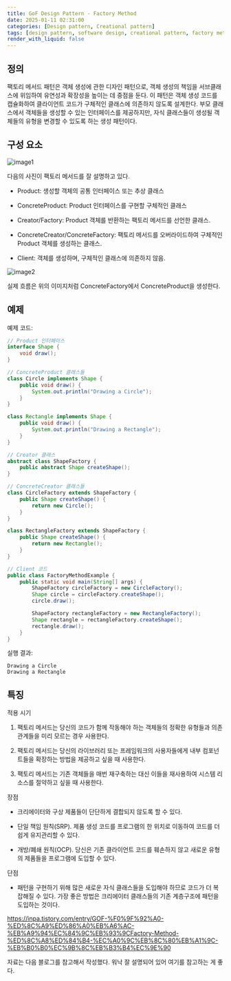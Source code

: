 ```yaml
---
title: GoF Design Pattern - Factory Method
date: 2025-01-11 02:31:00
categories: [Design pattern, Creational pattern]
tags: [design pattern, software design, creational pattern, factory method]
render_with_liquid: false
---
```


## 정의

팩토리 메서드 패턴은 객체 생성에 관한 디자인 패턴으로, 객체 생성의 책임을 서브클래스에 위임하여 유연성과 확장성을 높이는 데 중점을 둔다. 이 패턴은 객체 생성 코드를 캡슐화하여 클라이언트 코드가 구체적인 클래스에 의존하지 않도록 설계한다. 부모 클래스에서 객체들을 생성할 수 있는 인터페이스를 제공하지만, 자식 클래스들이 생성될 객체들의 유형을 변경할 수 있도록 하는 생성 패턴이다.

## 구성 요소

![image1](https://refactoring.guru/images/patterns/diagrams/factory-method/structure-2x.png)

다음의 사진이 팩토리 메서드를 잘 설명하고 있다.

+ Product: 생성할 객체의 공통 인터페이스 또는 추상 클래스

+ ConcreteProduct: Product 인터페이스를 구현할 구체적인 클래스

+ Creator/Factory: Product 객체를 반환하는 팩토리 메서드를 선언한 클래스.

+ ConcreteCreator/ConcreteFactory: 팩토리 메서드를 오버라이드하여 구체적인 Product 객체를 생성하는 클래스.

+ Client: 객체를 생성하며, 구체적인 클래스에 의존하지 않음.

![image2](https://reactiveprogramming.io/_next/image?url=%2Fbooks%2Fpatterns%2Fimg%2Fpatterns-articles%2Ffactory-method-diagram.png&w=1920&q=75)

실제 흐름은 위의 이미지처럼 ConcreteFactory에서 ConcreteProduct을 생성한다.

## 예제

예제 코드:

```java
// Product 인터페이스
interface Shape {
    void draw();
}

// ConcreteProduct 클래스들
class Circle implements Shape {
    public void draw() {
        System.out.println("Drawing a Circle");
    }
}

class Rectangle implements Shape {
    public void draw() {
        System.out.println("Drawing a Rectangle");
    }
}

// Creator 클래스
abstract class ShapeFactory {
    public abstract Shape createShape();
}

// ConcreteCreator 클래스들
class CircleFactory extends ShapeFactory {
    public Shape createShape() {
        return new Circle();
    }
}

class RectangleFactory extends ShapeFactory {
    public Shape createShape() {
        return new Rectangle();
    }
}

// Client 코드
public class FactoryMethodExample {
    public static void main(String[] args) {
        ShapeFactory circleFactory = new CircleFactory();
        Shape circle = circleFactory.createShape();
        circle.draw();

        ShapeFactory rectangleFactory = new RectangleFactory();
        Shape rectangle = rectangleFactory.createShape();
        rectangle.draw();
    }
}
```

실행 결과: 

```text
Drawing a Circle
Drawing a Rectangle
```

## 특징

적용 시기

1. 팩토리 메서드는 당신의 코드가 함께 작동해야 하는 객체들의 정확한 유형들과 의존관계들을 미리 모르는 경우 사용한다.

2. 팩토리 메서드는 당신의 라이브러리 또는 프레임워크의 사용자들에게 내부 컴포넌트들을 확장하는 방법을 제공하고 싶을 때 사용한다.

3. 팩토리 메서드는 기존 객체들을 매번 재구축하는 대신 이들을 재사용하여 시스템 리소스를 절약하고 싶을 때 사용한다.

장점

+ 크리에이터와 구상 제품들이 단단하게 결합되지 않도록 할 수 있다.

+ 단일 책임 원칙(SRP). 제품 생성 코드를 프로그램의 한 위치로 이동하여 코드를 더 쉽게 유지관리할 수 있다.

+ 개방/폐쇄 원칙(OCP). 당신은 기존 클라이언트 코드를 훼손하지 않고 새로운 유형의 제품들을 프로그램에 도입할 수 있다.

단점

+ 패턴을 구현하기 위해 많은 새로운 자식 클래스들을 도입해야 하므로 코드가 더 복잡해질 수 있다. 가장 좋은 방법은 크리에이터 클래스들의 기존 계층구조에 패턴을 도입하는 것이다.

<https://inpa.tistory.com/entry/GOF-%F0%9F%92%A0-%ED%8C%A9%ED%86%A0%EB%A6%AC-%EB%A9%94%EC%84%9C%EB%93%9CFactory-Method-%ED%8C%A8%ED%84%B4-%EC%A0%9C%EB%8C%80%EB%A1%9C-%EB%B0%B0%EC%9B%8C%EB%B3%B4%EC%9E%90>

자료는 다음 블로그를 참고해서 작성했다. 워낙 잘 설명되어 있어 여기를 참고하는 게 좋다.


